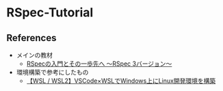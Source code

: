 # RSpec-Tutorial

## References
* メインの教材
  * [RSpecの入門とその一歩先へ ～RSpec 3バージョン～](https://qiita.com/jnchito/items/624f6d5023c279046a1c)
* 環境構築で参考にしたもの
  * [【WSL / WSL2】VSCode×WSLでWindows上にLinux開発環境を構築](https://qiita.com/_masa_u/items/d3c1fa7898b0783bc3ed)